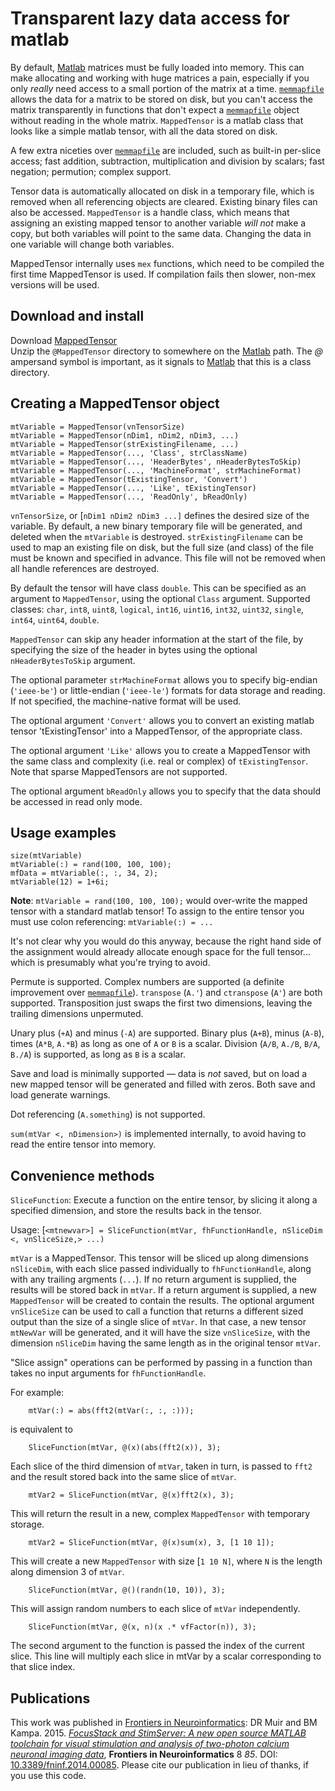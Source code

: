 # Transparent lazy data access for matlab

By default, [Matlab][1] matrices must be fully loaded into memory. This can make allocating and working with
huge matrices a pain, especially if you only _really_ need access to a small portion of the matrix at a time.
[`memmapfile`][2] allows the data for a matrix to be stored on disk, but you can't access the matrix transparently
in functions that don't expect a [`memmapfile`][2] object without reading in the whole matrix. `MappedTensor` is
a matlab class that looks like a simple matlab tensor, with all the data stored on disk.

A few extra niceties over [`memmapfile`][2] are included, such as built-in per-slice access; fast addition,
subtraction, multiplication and division by scalars; fast negation; permution; complex support.

Tensor data is automatically allocated on disk in a temporary file, which is removed when all referencing
objects are cleared. Existing binary files can also be accessed. `MappedTensor` is a handle class, which means
that assigning an existing mapped tensor to another variable _will not_ make a copy, but both variables will point
to the same data. Changing the data in one variable will change both variables.

MappedTensor internally uses `mex` functions, which need to be compiled the first time MappedTensor is used. If
compilation fails then slower, non-mex versions will be used.

## Download and install

Download [MappedTensor][3]  
Unzip the `@MappedTensor` directory to somewhere on the [Matlab][1] path. The *@* ampersand symbol is important,
as it signals to [Matlab][2] that this is a class directory.

## Creating a MappedTensor object

    mtVariable = MappedTensor(vnTensorSize)
    mtVariable = MappedTensor(nDim1, nDim2, nDim3, ...)
    mtVariable = MappedTensor(strExistingFilename, ...)
    mtVariable = MappedTensor(..., 'Class', strClassName)
    mtVariable = MappedTensor(..., 'HeaderBytes', nHeaderBytesToSkip)
    mtVariable = MappedTensor(..., 'MachineFormat', strMachineFormat)
    mtVariable = MappedTensor(tExistingTensor, 'Convert')
    mtVariable = MappedTensor(..., 'Like', tExistingTensor)
    mtVariable = MappedTensor(..., 'ReadOnly', bReadOnly)

`vnTensorSize`, or [`nDim1 nDim2 nDim3 ...]` defines the desired size of the variable. By default, a new binary
temporary file will be generated, and deleted when the `mtVariable` is destroyed. `strExistingFilename` can be
used to map an existing file on disk, but the full size (and class) of the file must be known and specified in
advance. This file will not be removed when all handle references are destroyed.

By default the tensor will have class `double`. This can be specified as an argument to `MappedTensor`, using the optional `Class` argument. Supported
classes: `char`, `int8`, `uint8`, `logical`, `int16`, `uint16`, `int32`, `uint32`, `single`, `int64`, `uint64`, `double`.

`MappedTensor` can skip any header information at the start of the file, by specifying the size of the header in bytes using the optional `nHeaderBytesToSkip` argument.

The optional parameter `strMachineFormat` allows you to specify big-endian (`'ieee-be'`) or little-endian (`'ieee-le'`) formats for data storage and reading.  If not specified, the machine-native format will be used.

The optional argument `'Convert'` allows you to convert an existing matlab tensor 'tExistingTensor' into a MappedTensor, of the appropriate class.

The optional argument `'Like'` allows you to create a MappedTensor with the same class and complexity (i.e. real or complex) of `tExistingTensor`. Note that sparse MappedTensors are not supported.

The optional argument `bReadOnly` allows you to specify that the data should be accessed in read only mode.


## Usage examples

    size(mtVariable)
    mtVariable(:) = rand(100, 100, 100);
    mfData = mtVariable(:, :, 34, 2);
    mtVariable(12) = 1+6i;

**Note**: `mtVariable = rand(100, 100, 100);` would over-write the mapped tensor with a standard matlab tensor!
To assign to the entire tensor you must use colon referencing: `mtVariable(:) = ...`

It's not clear why you would do this anyway, because the right hand side of the assignment would already allocate
enough space for the full tensor... which is presumably what you're trying to avoid.

Permute is supported. Complex numbers are supported (a definite improvement over [`memmapfile`][2]). `transpose`
(`A.'`) and `ctranspose` (`A'`) are both supported. Transposition just swaps the first two dimensions, leaving
the trailing dimensions unpermuted.

Unary plus (`+A`) and minus (`-A`) are supported. Binary plus (`A+B`), minus (`A-B`), times (`A*B`, `A.*B`) as
long as one of `A` or `B` is a scalar. Division (`A/B`, `A./B`, `B/A`, `B./A`) is supported, as long as `B` is a scalar.

Save and load is minimally supported — data is _not_ saved, but on load a new mapped tensor will be generated and
filled with zeros. Both save and load generate warnings.

Dot referencing (`A.something`) is not supported.

`sum(mtVar <, nDimension>)` is implemented internally, to avoid having to read the entire tensor into memory.

## Convenience methods

`SliceFunction`: Execute a function on the entire tensor, by slicing it along a specified dimension, and store the
results back in the tensor.

Usage: [`<mtnewvar>] = SliceFunction(mtVar, fhFunctionHandle, nSliceDim <, vnSliceSize,> ...)`

`mtVar` is a MappedTensor. This tensor will be sliced up along dimensions `nSliceDim`, with each slice passed
individually to `fhFunctionHandle`, along with any trailing argments (`...`). If no return argument is supplied, the
results will be stored back in `mtVar`. If a return argument is supplied, a new `MappedTensor` will be created to
contain the results. The optional argument `vnSliceSize` can be used to call a function that returns a different sized
output than the size of a single slice of `mtVar`. In that case, a new tensor `mtNewVar` will be generated, and it
will have the size `vnSliceSize`, with the dimension `nSliceDim` having the same length as in the original tensor `mtVar`.

"Slice assign" operations can be performed by passing in a function than takes no input arguments for `fhFunctionHandle`.

For example:

    	mtVar(:) = abs(fft2(mtVar(:, :, :)));

is equivalent to

    	SliceFunction(mtVar, @(x)(abs(fft2(x)), 3);

Each slice of the third dimension of `mtVar`, taken in turn, is passed to `fft2` and the result stored back into the
same slice of `mtVar`.

    	mtVar2 = SliceFunction(mtVar, @(x)fft2(x), 3);

This will return the result in a new, complex `MappedTensor` with temporary storage.

    	mtVar2 = SliceFunction(mtVar, @(x)sum(x), 3, [1 10 1]);

This will create a new `MappedTensor` with size [`1 10 N]`, where `N` is the length along dimension 3 of `mtVar`.

    	SliceFunction(mtVar, @()(randn(10, 10)), 3);

This will assign random numbers to each slice of `mtVar` independently.

    	SliceFunction(mtVar, @(x, n)(x .* vfFactor(n)), 3);

The second argument to the function is passed the index of the current slice. This line will multiply each slice in
mtVar by a scalar corresponding to that slice index.

## Publications

This work was published in [Frontiers in Neuroinformatics][4]: DR Muir and BM Kampa. 2015. [_FocusStack and StimServer:
A new open source MATLAB toolchain for visual stimulation and analysis of two-photon calcium neuronal imaging data_][5],
**Frontiers in Neuroinformatics** 8 _85_. DOI: [10.3389/fninf.2014.00085](http://dx.doi.org/10.3389/fninf.2014.00085).
Please cite our publication in lieu of thanks, if you use this code.

[1]: http://www.mathworks.com
[2]: http://www.mathworks.com/help/techdoc/ref/memmapfile.html
[3]: https://github.com/DylanMuir/MappedTensor/releases/latest
[4]: http://www.frontiersin.org/neuroinformatics
[5]: http://dx.doi.org/10.3389/fninf.2014.00085
